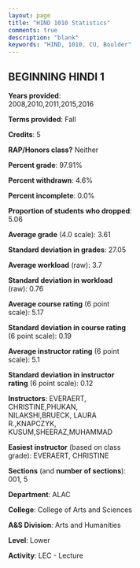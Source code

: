 ```yaml
---
layout: page
title: "HIND 1010 Statistics"
comments: true
description: "blank"
keywords: "HIND, 1010, CU, Boulder"
--- 
```

<head>
<script src="https://ajax.googleapis.com/ajax/libs/jquery/2.1.3/jquery.min.js"></script>
<script src="https://dl.dropboxusercontent.com/s/pc42nxpaw1ea4o9/highcharts.js?dl=0"></script>
<!-- <script src="../assets/js/highcharts.js"></script> -->
<style type="text/css">@font-face {
	font-family: "Bebas Neue";
	src: url(https://www.filehosting.org/file/details/544349/BebasNeue%20Regular.otf) format("opentype");
	}
	h1.Bebas { 
		font-family: "Bebas Neue", Verdana, Tahoma;
	}
</style>
</head>
<body>
	<div id="container" style="float: right; width: 45%; height: 88%; margin-left: 2.5%; margin-right: 2.5%;"></div>
	<script language="JavaScript">
		$(document).ready(function() {
		var chart = {type: 'column'};
		var title = {text: 'Grade Distribution'};
		var xAxis = {categories: ['A','B','C','D','F'],crosshair: true};
		var yAxis = {min: 0,title: {text: 'Percentage'}};
		var tooltip = {headerFormat: '<center><b><span style="font-size:20px">{point.key}</span></b></center>',
		               pointFormat: '<td style="padding:0"><b>{point.y:.1f}%</b></td>',
		               footerFormat: '</table>',shared: true,useHTML: true};
		var plotOptions = {column: {pointPadding: 0.0,borderWidth: 0}};  
		var credits = {enabled: false};var series= [{name: 'Percent',data: [78.08,16.44,1.37,1.37,2.74,]}];
		var json = {};
		json.chart = chart;
		json.title = title;
		json.tooltip = tooltip;
		json.xAxis = xAxis;
		json.yAxis = yAxis;  
		json.series = series;
		json.plotOptions = plotOptions;  
		json.credits = credits;
		$('#container').highcharts(json);
	});
	</script>
</body>
			   
## BEGINNING HINDI 1

**Years provided**: 2008,2010,2011,2015,2016

**Terms provided**: Fall

**Credits**: 5

**RAP/Honors class?** Neither

**Percent grade**: 97.91%

**Percent withdrawn**: 4.6%

**Percent incomplete**: 0.0%

**Proportion of students who dropped**: 5.06

**Average grade** (4.0 scale): 3.61

**Standard deviation in grades**: 27.05

**Average workload** (raw): 3.7

**Standard deviation in workload** (raw): 0.76

**Average course rating** (6 point scale): 5.17

**Standard deviation in course rating** (6 point scale): 0.19

**Average instructor rating** (6 point scale): 5.1

**Standard deviation in instructor rating** (6 point scale): 0.12

**Instructors**: EVERAERT, CHRISTINE,PHUKAN, NILAKSHI,BRUECK, LAURA R.,KNAPCZYK, KUSUM,SHEERAZ,MUHAMMAD

**Easiest instructor** (based on class grade): EVERAERT, CHRISTINE

**Sections** (and **number of sections**): 001, 5

**Department**: ALAC

**College**: College of Arts and Sciences

**A&S Division**: Arts and Humanities

**Level**: Lower

**Activity**: LEC - Lecture